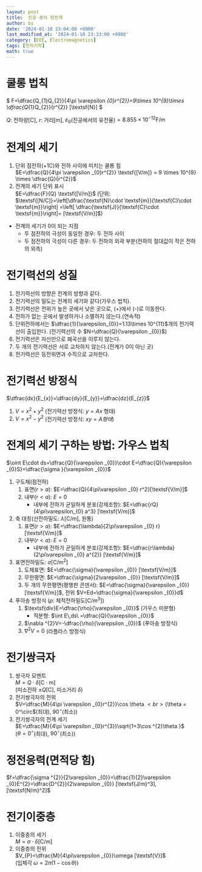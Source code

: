 ```yaml
---
layout: post
title:  진공 중의 정전계
author: bs
date: '2024-01-10 23:04:00 +0900'
last_modified_at: '2024-01-10 23:33:00 +0900'
category: [EEE, Electromagnetics]
tags: [전자기학]
math: true
---
```


# 쿨롱 법칙

$
F=\dfrac{Q_{1}Q_{2}}{4\pi \varepsilon _{0}r^{2}}=9\times 10^{9}\times \dfrac{Q_{1}Q_{2}}{r^{2}} [\textsf{N}]
$

$Q$: 전하량$[\textsf{C}]$, $r$: 거리$[\textsf{m}]$, $\varepsilon_{0}$(진공에서의 유전율)$= 8.855\times 10^{-12} \textsf{F/m}$

# 전계의 세기
1. 단위 점전하($+1\textsf{C}$)와 전하 사이에 미치는 쿨롱 힘<br>
    $E=\dfrac{Q}{4\pi \varepsilon _{0}r^{2}} \textsf{[V/m]} = 9 \times 10^{9} \times \dfrac{Q}{r^{2}}$
2. 전계의 세기 단위 표시<br>
    $E=\dfrac{F}{Q} \textsf{[V/m]}$ (단위: $\textsf{[N/C]}=\left[\dfrac{\textsf{N}\cdot \textsf{m}}{\textsf{C}\cdot \textsf{m}}\right] =\left[ \dfrac{\textsf{J}}{\textsf{C}\cdot \textsf{m}}\right]= [\textsf{V/m}]$)
- 전계의 세기가 0이 되는 지점
    - 두 점전하의 극성이 동일한 경우: 두 전하 사이
    - 두 점전하의 극성이 다른 경우: 두 전하의 외곽 부분(전하의 절대값이 작은 전하의 외측)

# 전기력선의 성질
1. 전기력선의 방향은 전계의 방향과 같다.
2. 전기력선의 밀도는 전계의 세기와 같다(가우스 법칙).
3. 전기력선은 전위가 높은 곳에서 낮은 곳으로, (+)에서 (-)로 이동한다.
4. 전하가 없는 곳에서 발생하거나 소멸하지 않는다.(연속적)
5. 단위전하에서는 $\dfrac{1}{\varepsilon_{0}}=1.13\times 10^{11}$개의 전기력선이 출입한다. (전기력선의 수 $N=\dfrac{Q}{\varepsilon _{0}}$)
6. 전기력선은 자신만으로 폐곡선을 이루지 않는다.
7. 두 개의 전기력선은 서로 교차하지 않는다.(전계가 0이 아닌 곳)
8. 전기력선은 등전위면과 수직으로 교차한다.

# 전기력선 방정식

$\dfrac{dx}{E_{x}}=\dfrac{dy}{E_{y}}=\dfrac{dz}{E_{z}}$

1. $V=x^{2}+y^{2}$ (전기력선 방정식: $y=Ax$ 형태)
2. $V=x^{2}-y^{2}$ (전기력선 방정식: $xy = A 형태$)

# 전계의 세기 구하는 방법: 가우스 법칙

$\oint E\cdot ds=\dfrac{Q}{\varepsilon _{0}}\cdot E=\dfrac{Q}{\varepsilon _{0}S}=\dfrac{\sigma }{\varepsilon _{0}}$

1. 구도체(점전하)
    1. 표면($r>a$): $E=\dfrac{Q}{4\pi\varepsilon _{0} r^2}[\textsf{V/m}]$
    2. 내부($r<a$): $E = 0$
        - 내부에 전하가 균일하게 분포(강제조항): $E=\dfrac{rQ}{4\pi\varepsilon_{0} a^3} [\textsf{V/m}]$
2. 축 대칭(선전하밀도: $\lambda [\textsf{C/m}]$, 원통)
    1. 표면($r>a$): $E=\dfrac{\lambda}{2\pi\varepsilon _{0} r} [\textsf{V/m}]$
    2. 내부($r<a$): $E = 0$
        - 내부에 전하가 균일하게 분포(강제조항): $E=\dfrac{r\lambda}{2\pi\varepsilon _{0} a^{2}} [\textsf{V/m}]$
3. 표면전하밀도: $\sigma [\textsf{C/} \textsf{m}^2]$
    1. 도체표면: $E=\dfrac{\sigma}{\varepsilon _{0}} [\textsf{V/m}]$
    2. 무한평면: $E=\dfrac{\sigma}{2\varepsilon _{0}} [\textsf{V/m}]$
    3. 두 개의 무한평면(평행판 콘덴서): $E=\dfrac{\sigma}{\varepsilon _{0}} [\textsf{V/m}]$, 전위 $V=Ed=\dfrac{\sigma}{\varepsilon _{0}}d$
4. 푸아송 방정식 ($\rho$: 체적전하밀도$[\textsf{C/m}^3]$)
    1. $\textsf{div}E=\dfrac{\rho}{\varepsilon _{0}}$ (가우스 미분형)
        - 적분형: $\int E\,ds\ =\dfrac{Q}{\varepsilon _{0}}$
    2. $\nabla ^{2}V=-\dfrac{\rho}{\varepsilon _{0}}$ (푸아송 방정식)
    3. $\nabla ^{2}V=0$ (라플라스 방정식)

# 전기쌍극자
1. 쌍극자 모멘트<br>
    $M=Q\cdot \delta [\textsf{C}\cdot\textsf{m}]$<br>
    (미소전하 $\pm Q[\textsf{C}]$, 미소거리 $\delta$)
2. 전기쌍극자의 전위<br>
    $V=\dfrac{M}{4\pi \varepsilon _{0}r^{2}}\cos \theta $<br>
    ($\theta = 0^\circ$(최대), $90^\circ$(최소))
3. 전기쌍극자의 전계 세기<br>
    $E=\dfrac{M}{4\pi \varepsilon _{0}r^{3}}\sqrt{1+3\cos ^{2}\theta }$<br>
    ($\theta = 0^\circ$(최대), $90^\circ$(최소))

# 정전응력(면적당 힘)

$f=\dfrac{\sigma ^{2}}{2\varepsilon _{0}}=\dfrac{1}{2}\varepsilon _{0}E^{2}=\dfrac{D^{2}}{2\varepsilon _{0}} [\textsf{J/m}^3], [\textsf{N/m}^2]$

# 전기이중층
1. 이중층의 세기<br>
    $M=\sigma\cdot\delta [\textsf{C/m}]$
2. 이중층의 전위<br>
    $V_{P}=\dfrac{M}{4\pi\varepsilon _{0}}\omega [\textsf{V}]$<br>
    (입체각 $\omega = 2\pi (1-\cos{\theta})$)